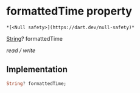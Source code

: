


# formattedTime property




    *[<Null safety>](https://dart.dev/null-safety)*


[String](https://api.flutter.dev/flutter/dart-core/String-class.html)? formattedTime
  
_read / write_






## Implementation

```dart
String? formattedTime;


```







